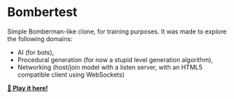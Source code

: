 # Bombertest

Simple Bomberman-like clone, for training purposes.
It was made to explore the following domains:

- AI (for bots),
- Procedural generation (for now a stupid level generation algorithm),
- Networking (host/join model with a listen server, with an HTML5 compatible client using WebSockets)

**[:rocket: Play it here!](https://srynetix.github.io/bombertest/)**
